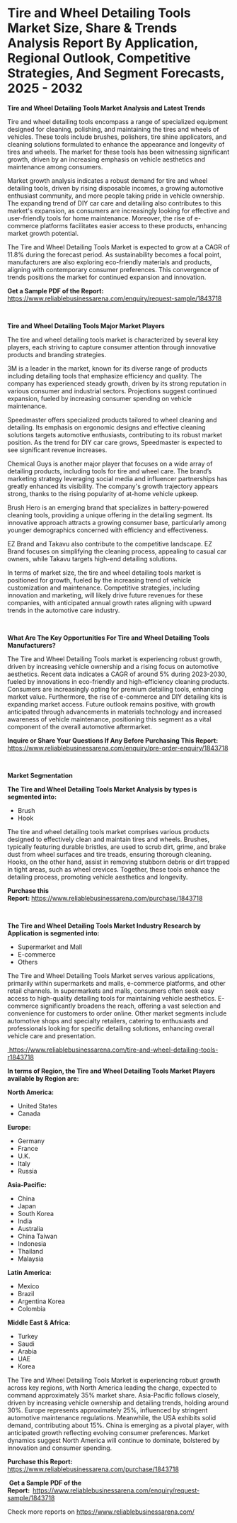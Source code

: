 <p><h1>Tire and Wheel Detailing Tools Market Size, Share & Trends Analysis Report By Application, Regional Outlook, Competitive Strategies, And Segment Forecasts, 2025 - 2032</h1></p><p><strong>Tire and Wheel Detailing Tools Market Analysis and Latest Trends</strong></p>
<p><p>Tire and wheel detailing tools encompass a range of specialized equipment designed for cleaning, polishing, and maintaining the tires and wheels of vehicles. These tools include brushes, polishers, tire shine applicators, and cleaning solutions formulated to enhance the appearance and longevity of tires and wheels. The market for these tools has been witnessing significant growth, driven by an increasing emphasis on vehicle aesthetics and maintenance among consumers.</p><p>Market growth analysis indicates a robust demand for tire and wheel detailing tools, driven by rising disposable incomes, a growing automotive enthusiast community, and more people taking pride in vehicle ownership. The expanding trend of DIY car care and detailing also contributes to this market's expansion, as consumers are increasingly looking for effective and user-friendly tools for home maintenance. Moreover, the rise of e-commerce platforms facilitates easier access to these products, enhancing market growth potential.</p><p>The Tire and Wheel Detailing Tools Market is expected to grow at a CAGR of 11.8% during the forecast period. As sustainability becomes a focal point, manufacturers are also exploring eco-friendly materials and products, aligning with contemporary consumer preferences. This convergence of trends positions the market for continued expansion and innovation.</p></p>
<p><strong>Get a Sample PDF of the Report:&nbsp;</strong> <a href="https://www.reliablebusinessarena.com/enquiry/request-sample/1843718?utm_campaign=2137&utm_medium=2&utm_source=Github&utm_content=ia&utm_term=05042025&utm_id=tire-and-wheel-detailing-tools">https://www.reliablebusinessarena.com/enquiry/request-sample/1843718</a></p>
<p>&nbsp;</p>
<p><strong>Tire and Wheel Detailing Tools Major Market Players</strong></p>
<p><p>The tire and wheel detailing tools market is characterized by several key players, each striving to capture consumer attention through innovative products and branding strategies.</p><p>3M is a leader in the market, known for its diverse range of products including detailing tools that emphasize efficiency and quality. The company has experienced steady growth, driven by its strong reputation in various consumer and industrial sectors. Projections suggest continued expansion, fueled by increasing consumer spending on vehicle maintenance.</p><p>Speedmaster offers specialized products tailored to wheel cleaning and detailing. Its emphasis on ergonomic designs and effective cleaning solutions targets automotive enthusiasts, contributing to its robust market position. As the trend for DIY car care grows, Speedmaster is expected to see significant revenue increases.</p><p>Chemical Guys is another major player that focuses on a wide array of detailing products, including tools for tire and wheel care. The brand’s marketing strategy leveraging social media and influencer partnerships has greatly enhanced its visibility. The company's growth trajectory appears strong, thanks to the rising popularity of at-home vehicle upkeep.</p><p>Brush Hero is an emerging brand that specializes in battery-powered cleaning tools, providing a unique offering in the detailing segment. Its innovative approach attracts a growing consumer base, particularly among younger demographics concerned with efficiency and effectiveness.</p><p>EZ Brand and Takavu also contribute to the competitive landscape. EZ Brand focuses on simplifying the cleaning process, appealing to casual car owners, while Takavu targets high-end detailing solutions.</p><p>In terms of market size, the tire and wheel detailing tools market is positioned for growth, fueled by the increasing trend of vehicle customization and maintenance. Competitive strategies, including innovation and marketing, will likely drive future revenues for these companies, with anticipated annual growth rates aligning with upward trends in the automotive care industry.</p></p>
<p>&nbsp;</p>
<p><strong>What Are The Key Opportunities For Tire and Wheel Detailing Tools Manufacturers?</strong></p>
<p><p>The Tire and Wheel Detailing Tools market is experiencing robust growth, driven by increasing vehicle ownership and a rising focus on automotive aesthetics. Recent data indicates a CAGR of around 5% during 2023-2030, fueled by innovations in eco-friendly and high-efficiency cleaning products. Consumers are increasingly opting for premium detailing tools, enhancing market value. Furthermore, the rise of e-commerce and DIY detailing kits is expanding market access. Future outlook remains positive, with growth anticipated through advancements in materials technology and increased awareness of vehicle maintenance, positioning this segment as a vital component of the overall automotive aftermarket.</p></p>
<p><strong>Inquire or Share Your Questions If Any Before Purchasing This Report:</strong> <a href="https://www.reliablebusinessarena.com/enquiry/pre-order-enquiry/1843718?utm_campaign=2137&utm_medium=2&utm_source=Github&utm_content=ia&utm_term=05042025&utm_id=tire-and-wheel-detailing-tools">https://www.reliablebusinessarena.com/enquiry/pre-order-enquiry/1843718</a></p>
<p>&nbsp;</p>
<p><strong>Market Segmentation</strong></p>
<p><strong>The Tire and Wheel Detailing Tools Market Analysis by types is segmented into:</strong></p>
<p><ul><li>Brush</li><li>Hook</li></ul></p>
<p><p>The tire and wheel detailing tools market comprises various products designed to effectively clean and maintain tires and wheels. Brushes, typically featuring durable bristles, are used to scrub dirt, grime, and brake dust from wheel surfaces and tire treads, ensuring thorough cleaning. Hooks, on the other hand, assist in removing stubborn debris or dirt trapped in tight areas, such as wheel crevices. Together, these tools enhance the detailing process, promoting vehicle aesthetics and longevity.</p></p>
<p><strong>Purchase this Report:&nbsp;</strong><a href="https://www.reliablebusinessarena.com/purchase/1843718?utm_campaign=2137&utm_medium=2&utm_source=Github&utm_content=ia&utm_term=05042025&utm_id=tire-and-wheel-detailing-tools">https://www.reliablebusinessarena.com/purchase/1843718</a></p>
<p>&nbsp;</p>
<p><strong>The Tire and Wheel Detailing Tools Market Industry Research by Application is segmented into:</strong></p>
<p><ul><li>Supermarket and Mall</li><li>E-commerce</li><li>Others</li></ul></p>
<p><p>The Tire and Wheel Detailing Tools Market serves various applications, primarily within supermarkets and malls, e-commerce platforms, and other retail channels. In supermarkets and malls, consumers often seek easy access to high-quality detailing tools for maintaining vehicle aesthetics. E-commerce significantly broadens the reach, offering a vast selection and convenience for customers to order online. Other market segments include automotive shops and specialty retailers, catering to enthusiasts and professionals looking for specific detailing solutions, enhancing overall vehicle care and presentation.</p></p>
<p><a href="https://www.reliablebusinessarena.com/tire-and-wheel-detailing-tools-r1843718?utm_campaign=2137&utm_medium=2&utm_source=Github&utm_content=ia&utm_term=05042025&utm_id=tire-and-wheel-detailing-tools">&nbsp;https://www.reliablebusinessarena.com/tire-and-wheel-detailing-tools-r1843718</a></p>
<p><strong>In terms of Region, the Tire and Wheel Detailing Tools Market Players available by Region are:</strong></p>
<p>
    <p> <strong> North America: </strong>
        <ul>
            <li>United States</li>
            <li>Canada</li>
        </ul>
        </p> 
    <p> <strong> Europe: </strong>
        <ul>
            <li>Germany</li>
            <li>France</li>
            <li>U.K.</li>
            <li>Italy</li>
            <li>Russia</li>
        </ul>
        </p> 
    <p> <strong> Asia-Pacific: </strong>
        <ul>
            <li>China</li>
            <li>Japan</li>
            <li>South Korea</li>
            <li>India</li>
            <li>Australia</li>
            <li>China Taiwan</li>
            <li>Indonesia</li>
            <li>Thailand</li>
            <li>Malaysia</li>
        </ul>
        </p> 
    <p> <strong> Latin America: </strong>
        <ul>
            <li>Mexico</li>
            <li>Brazil</li>
            <li>Argentina Korea</li>
            <li>Colombia</li>
        </ul>
        </p> 
    <p> <strong> Middle East & Africa: </strong>
        <ul>
            <li>Turkey</li>
            <li>Saudi</li>
            <li>Arabia</li>
            <li>UAE</li>
            <li>Korea</li>
        </ul>
    </p>
    </p>
<p><p>The Tire and Wheel Detailing Tools Market is experiencing robust growth across key regions, with North America leading the charge, expected to command approximately 35% market share. Asia-Pacific follows closely, driven by increasing vehicle ownership and detailing trends, holding around 30%. Europe represents approximately 25%, influenced by stringent automotive maintenance regulations. Meanwhile, the USA exhibits solid demand, contributing about 15%. China is emerging as a pivotal player, with anticipated growth reflecting evolving consumer preferences. Market dynamics suggest North America will continue to dominate, bolstered by innovation and consumer spending.</p></p>
<p><strong>Purchase this Report: </strong><a href="https://www.reliablebusinessarena.com/purchase/1843718?utm_campaign=2137&utm_medium=2&utm_source=Github&utm_content=ia&utm_term=05042025&utm_id=tire-and-wheel-detailing-tools">https://www.reliablebusinessarena.com/purchase/1843718</a></p>
<p>&nbsp;<strong>Get a Sample PDF of the Report:&nbsp;&nbsp;</strong><a href="https://www.reliablebusinessarena.com/enquiry/request-sample/1843718?utm_campaign=2137&utm_medium=2&utm_source=Github&utm_content=ia&utm_term=05042025&utm_id=tire-and-wheel-detailing-tools">https://www.reliablebusinessarena.com/enquiry/request-sample/1843718</a></p>
<p><strong></strong></p>
<p>Check more reports on <a href="https://www.reliablebusinessarena.com/?utm_campaign=2137&utm_medium=2&utm_source=Github&utm_content=ia&utm_term=05042025&utm_id=tire-and-wheel-detailing-tools">https://www.reliablebusinessarena.com/</a></p>